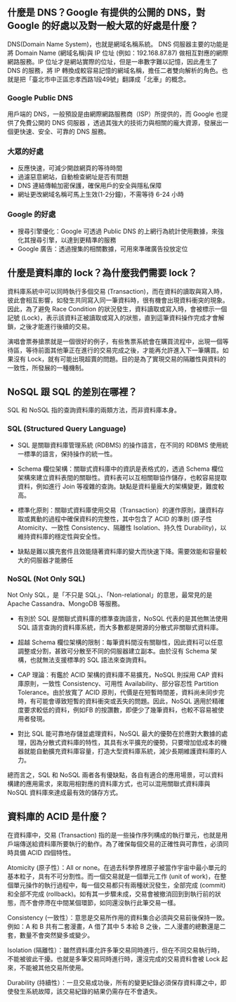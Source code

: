 ## 什麼是 DNS？Google 有提供的公開的 DNS，對 Google 的好處以及對一般大眾的好處是什麼？
DNS(Domain Name System)，也就是網域名稱系統。 DNS 伺服器主要的功能是將 Domain Name (網域名稱)與 IP 位址 (例如：192.168.87.87) 做相互對應的網際網路服務。IP 位址才是網站實際的位址，但是一串數字難以記憶，因此產生了 DNS 的服務，將 IP 轉換成較容易記憶的網域名稱，擔任二者雙向解析的角色。也就是把「臺北市中正區忠孝西路1段49號」翻譯成「北車」的概念。

### Google Public DNS
用戶端的 DNS，一般預設是由網際網路服務商（ISP）所提供的，而 Google 也提供了免費公開的 DNS 伺服器 ，透過其強大的技術力與相關的龐大資源，發展出一個更快速、安全、可靠的 DNS 服務。

### 大眾的好處
- 反應快速，可減少開啟網頁的等待時間
- 過濾惡意網站，自動檢查網址是否有問題
- DNS 連結傳輸加密保護，確保用戶的安全與隱私保障
- 網址更改網域名稱可馬上生效(1-2分鐘)，不需等待 6-24 小時


### Google 的好處
- 搜尋引擎優化：Google 可透過 Public DNS 的上網行為統計使用數據，來強化其搜尋引擎，以達到更精準的服務
- Google 廣告：透過搜集的相關數據，可用來準確廣告投放定位


## 什麼是資料庫的 lock？為什麼我們需要 lock？
資料庫系統中可以同時執行多個交易 (Transaction)，而在資料的讀取與寫入時，彼此會相互影響，如發生共同寫入同一筆資料時，很有機會出現資料衝突的現象。因此，為了避免 Race Condition 的狀況發生，資料讀取或寫入時，會被標示一個記號 (Lock)，表示該資料正被讀取或寫入的狀態，直到這筆資料操作完成才會解鎖，之後才能進行後續的交易。

演唱會票券搶票就是一個很好的例子，有些售票系統會在購買流程中，出現一個等待區，等待前面其他筆正在進行的交易完成之後，才能再允許進入下一筆購買。如果沒有 Lock，就有可能出現超賣的問題。目的是為了實現交易的隔離性與資料的一致性，所發展的一種機制。

## NoSQL 跟 SQL 的差別在哪裡？
SQL 和 NoSQL 指的查詢資料庫的兩類方法，而非資料庫本身。

### SQL (Structured Query Language)
- SQL 是關聯資料庫管理系統 (RDBMS) 的操作語言，在不同的 RDBMS 使用統一標準的語言，保持操作的統一性。

- Schema 欄位架構：關聯式資料庫中的資訊是表格式的，透過 Schema 欄位架構來建立資料表間的關聯性。資料表可以互相關聯協作儲存，也較容易提取資料，例如進行 Join 等複雜的查詢。缺點是資料量龐大的架構變更，難度較高。

- 標準化原則：關聯式資料庫使用交易（Transaction）的運作原則，讓資料存取或異動的過程中確保資料的完整性，其中包含了 ACID 的準則 (原子性 Atomicity、一致性 Consistency、隔離性 Isolation、持久性 Durability)，以維持資料庫的穩定性與安全性。

- 缺點是難以擴充套件且效能隨著資料庫的變大而快速下降。需要效能和容量較大的伺服器才能勝任

### NoSQL (Not Only SQL)
Not Only SQL，是「不只是 SQL」、「Non-relational」的意思，最常見的是Apache Cassandra、MongoDB 等服務。

- 有別於 SQL 是關聯式資料庫的標準查詢語言，NoSQL 代表的是其他無法使用 SQL 語言查詢的資料庫系統，而大多數都是開源的分散式非關聯式資料庫。

- 超越 Schema 欄位架構的限制：每筆資料間沒有關聯性，因此資料可以任意調整或分割，甚致可分散至不同的伺服器建立副本。由於沒有 Schema 架構，也就無法支援標準的 SQL 語法來查詢資料。

- CAP 理論：有鑑於 ACID 架構的資料庫不易擴充，NoSQL 則採用 CAP 資料庫原則，一致性 Consistency、可用性 Availability、部分容忍性 Partition Tolerance。由於放寬了 ACID 原則，代價是在短暫時間差，資料尚未同步完時，有可能會導致短暫的資料衝突或丟失的問題。因此，NoSQL 適用於精確度要求較低的資料，例如FB 的按讚數，即便少了幾筆資料，也較不容易被使用者發現。

- 對比 SQL 能可靠地存儲並處理資料，NoSQL 最大的優勢在於應對大數據的處理，因為分散式資料庫的特性，其具有水平擴充的優勢，只要增加低成本的機器就能自動擴充資料庫容量，打造大型資料庫系統，減少長期維護資料庫的人力。

總而言之，SQL 和 NoSQL 兩者各有優缺點，各自有適合的應用場景，可以資料構建的應用需求，來取用相對應的資料庫方式，也可以混用關聯式資料庫與 NoSQL 資料庫來達成最有效的儲存方式。

## 資料庫的 ACID 是什麼？
在資料庫中，交易 (Transaction) 指的是一些操作序列構成的執行單元，也就是用戶端傳送給資料庫所要執行的動作。為了確保每個交易的正確性與可靠性，必須同時具備 ACID 四個特性。

Atomicity (原子性）：All or none。在過去科學界裡原子被當作宇宙中最小單元的基本粒子，具有不可分割性。而一個交易就是一個單元工作 (unit of work)，在整個單元操作的執行過程中，每一個交易都只有兩種狀況發生，全部完成 (commit)和全部不完成 (rollback)。如有其一步驟未成，交易會被撤消回到到執行前的狀態，而不會停滯在中間某個環節，如同還沒執行此筆交易一樣。

Consistency (一致性）：意思是交易所作用的資料集合必須與交易前後保持一致。例如：A 和 B 共有二套漫畫，A 借了其中 5 本給 B 之後，二人漫畫的總數還是二套，數量不會突然變多或變少。

Isolation (隔離性）：雖然資料庫允許多筆交易同時進行，但在不同交易執行時，不能被彼此干擾。也就是多筆交易同時進行時，還沒完成的交易資料會被 Lock 起來，不能被其他交易所使用。

Durability (持續性）：一旦交易成功後，所有的變更紀錄必須保存資料庫之中，即使發生系統故障，該交易紀錄的結果仍需存在不會遺失。
